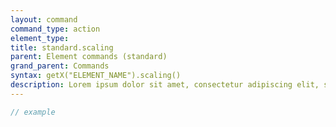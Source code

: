 ```yaml
---
layout: command
command_type: action
element_type: 
title: standard.scaling
parent: Element commands (standard)
grand_parent: Commands
syntax: getX("ELEMENT_NAME").scaling()
description: Lorem ipsum dolor sit amet, consectetur adipiscing elit, sed do eiusmod tempor incididunt ut labore et dolore magna aliqua. Ut enim ad minim veniam, quis nostrud exercitation ullamco laboris nisi ut aliquip ex ea commodo consequat.
---
```


```javascript
// example
```
